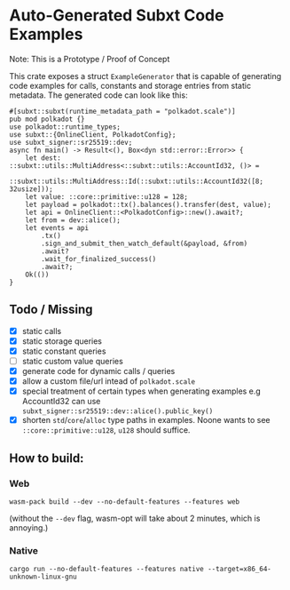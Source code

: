# Auto-Generated Subxt Code Examples

Note: This is a Prototype / Proof of Concept

This crate exposes a struct `ExampleGenerator` that is capable of generating code examples for calls, constants and storage entries from static metadata.
The generated code can look like this:

```rust,norun
#[subxt::subxt(runtime_metadata_path = "polkadot.scale")]
pub mod polkadot {}
use polkadot::runtime_types;
use subxt::{OnlineClient, PolkadotConfig};
use subxt_signer::sr25519::dev;
async fn main() -> Result<(), Box<dyn std::error::Error>> {
    let dest: ::subxt::utils::MultiAddress<::subxt::utils::AccountId32, ()> =
        ::subxt::utils::MultiAddress::Id(::subxt::utils::AccountId32([8; 32usize]));
    let value: ::core::primitive::u128 = 128;
    let payload = polkadot::tx().balances().transfer(dest, value);
    let api = OnlineClient::<PolkadotConfig>::new().await?;
    let from = dev::alice();
    let events = api
        .tx()
        .sign_and_submit_then_watch_default(&payload, &from)
        .await?
        .wait_for_finalized_success()
        .await?;
    Ok(())
}
```

## Todo / Missing

- [x] static calls
- [x] static storage queries
- [x] static constant queries
- [ ] static custom value queries
- [x] generate code for dynamic calls / queries
- [x] allow a custom file/url intead of `polkadot.scale`
- [x] special treatment of certain types when generating examples e.g AccountId32 can use `subxt_signer::sr25519::dev::alice().public_key()`
- [x] shorten `std`/`core`/`alloc` type paths in examples. Noone wants to see `::core::primitive::u128`, `u128` should suffice.

## How to build:

### Web

```
wasm-pack build --dev --no-default-features --features web
```

(without the `--dev` flag, wasm-opt will take about 2 minutes, which is annoying.)

### Native

```
cargo run --no-default-features --features native --target=x86_64-unknown-linux-gnu
```
